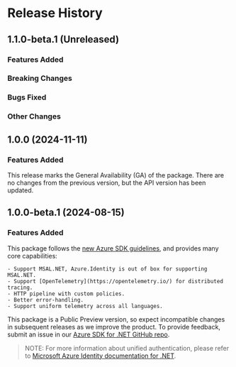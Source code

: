 # Release History

## 1.1.0-beta.1 (Unreleased)

### Features Added

### Breaking Changes

### Bugs Fixed

### Other Changes

## 1.0.0 (2024-11-11)

### Features Added

This release marks the General Availability (GA) of the package. There are no changes from the previous version, but the API version has been updated.

## 1.0.0-beta.1 (2024-08-15)

### Features Added

This package follows the [new Azure SDK guidelines](https://azure.github.io/azure-sdk/general_introduction.html), and provides many core capabilities:

    - Support MSAL.NET, Azure.Identity is out of box for supporting MSAL.NET.
    - Support [OpenTelemetry](https://opentelemetry.io/) for distributed tracing.
    - HTTP pipeline with custom policies.
    - Better error-handling.
    - Support uniform telemetry across all languages.

This package is a Public Preview version, so expect incompatible changes in subsequent releases as we improve the product. To provide feedback, submit an issue in our [Azure SDK for .NET GitHub repo](https://github.com/Azure/azure-sdk-for-net/issues).

> NOTE: For more information about unified authentication, please refer to [Microsoft Azure Identity documentation for .NET](https://learn.microsoft.com/dotnet/api/overview/azure/identity-readme?view=azure-dotnet).
